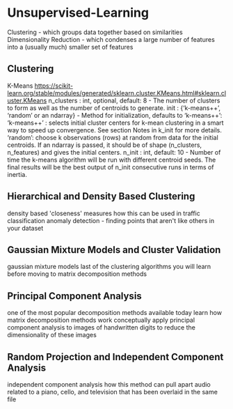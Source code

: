 # Unsupervised-Learning

  Clustering - which groups data together based on similarities
  Dimensionality Reduction - which condenses a large number of features into a (usually much) smaller set of features

## Clustering
   K-Means
   https://scikit-learn.org/stable/modules/generated/sklearn.cluster.KMeans.html#sklearn.cluster.KMeans
   n_clusters : int, optional, default: 8 - The number of clusters to form as well as the number of centroids to generate.
   init : {‘k-means++’, ‘random’ or an ndarray} - Method for initialization, defaults to ‘k-means++’:
   ‘k-means++’ : selects initial cluster centers for k-mean clustering in a smart way to speed up convergence. See section Notes in k_init for more details.
   ‘random’: choose k observations (rows) at random from data for the initial centroids.
   If an ndarray is passed, it should be of shape (n_clusters, n_features) and gives the initial centers.
   n_init : int, default: 10 - Number of time the k-means algorithm will be run with different centroid seeds. The final results will be the best output of n_init consecutive runs in terms of inertia.
	
## Hierarchical and Density Based Clustering
   density based 'closeness' measures
   how this can be used in traffic classification
   anomaly detection - finding points that aren't like others in your dataset
	 
## Gaussian Mixture Models and Cluster Validation
   gaussian mixture models
   last of the clustering algorithms you will learn before moving to matrix decomposition methods

## Principal Component Analysis
   one of the most popular decomposition methods available today
   learn how matrix decomposition methods work conceptually
   apply principal component analysis to images of handwritten digits to reduce the dimensionality of these images
	
## Random Projection and Independent Component Analysis
   independent component analysis
   how this method can pull apart audio related to a piano, cello, and television that has been overlaid in the same file
